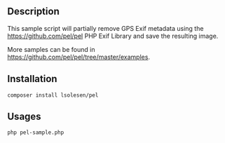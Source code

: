 ## Description

This sample script will partially remove GPS Exif metadata using the https://github.com/pel/pel PHP Exif Library and save the resulting image.

More samples can be found in https://github.com/pel/pel/tree/master/examples.

## Installation

```
composer install lsolesen/pel
```

## Usages

```
php pel-sample.php
```
